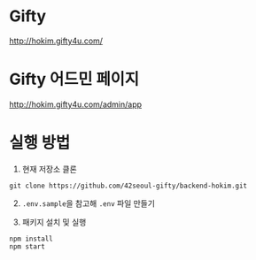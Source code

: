 # Gifty
http://hokim.gifty4u.com/

# Gifty 어드민 페이지
http://hokim.gifty4u.com/admin/app

# 실행 방법
1. 현재 저장소 클론
```
git clone https://github.com/42seoul-gifty/backend-hokim.git
```

2. `.env.sample`을 참고해 `.env` 파일 만들기

3. 패키지 설치 및 실행
```
npm install
npm start
```



